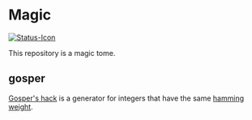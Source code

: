 # Magic
[![Status-Icon](https://travis-ci.org/czchen/magic.png)](https://travis-ci.org/czchen/magic)

This repository is a magic tome.

## gosper
[Gosper's hack](http://read.seas.harvard.edu/cs207/2012/?p=64) is a generator for integers that have the same [hamming weight](http://en.wikipedia.org/wiki/Hamming_weight).
